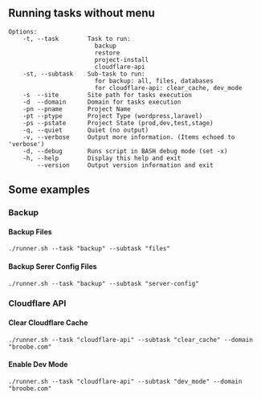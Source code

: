 ## Running tasks without menu

```
Options:
    -t, --task        Task to run:
                        backup
                        restore
                        project-install
                        cloudflare-api
    -st, --subtask    Sub-task to run:
                        for backup: all, files, databases
                        for cloudflare-api: clear_cache, dev_mode
    -s  --site        Site path for tasks execution
    -d  --domain      Domain for tasks execution
    -pn --pname       Project Name
    -pt --ptype       Project Type (wordpress,laravel)
    -ps --pstate      Project State (prod,dev,test,stage)
    -q, --quiet       Quiet (no output)
    -v, --verbose     Output more information. (Items echoed to 'verbose')
    -d, --debug       Runs script in BASH debug mode (set -x)
    -h, --help        Display this help and exit
        --version     Output version information and exit
```

## Some examples

### Backup

#### Backup Files

```
./runner.sh --task "backup" --subtask "files"
```

#### Backup Serer Config Files

```
./runner.sh --task "backup" --subtask "server-config"
```

### Cloudflare API

#### Clear Cloudflare Cache

```
./runner.sh --task "cloudflare-api" --subtask "clear_cache" --domain "broobe.com"
```
#### Enable Dev Mode

```
./runner.sh --task "cloudflare-api" --subtask "dev_mode" --domain "broobe.com"
```